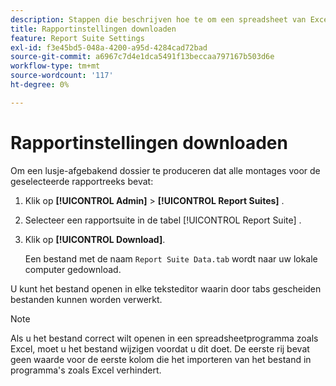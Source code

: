 ```yaml
---
description: Stappen die beschrijven hoe te om een spreadsheet van Excel te produceren die alle montages voor de geselecteerde rapportreeks bevat.
title: Rapportinstellingen downloaden
feature: Report Suite Settings
exl-id: f3e45bd5-048a-4200-a95d-4284cad72bad
source-git-commit: a6967c7d4e1dca5491f13beccaa797167b503d6e
workflow-type: tm+mt
source-wordcount: '117'
ht-degree: 0%

---
```


# Rapportinstellingen downloaden

Om een lusje-afgebakend dossier te produceren dat alle montages voor de geselecteerde rapportreeks bevat:

1. Klik op **[!UICONTROL Admin]** > **[!UICONTROL Report Suites]** .

2. Selecteer een rapportsuite in de tabel [!UICONTROL Report Suite] .

3. Klik op **[!UICONTROL Download]**.

   Een bestand met de naam `Report Suite Data.tab` wordt naar uw lokale computer gedownload.

U kunt het bestand openen in elke teksteditor waarin door tabs gescheiden bestanden kunnen worden verwerkt.

>[!NOTE]
>
>   Als u het bestand correct wilt openen in een spreadsheetprogramma zoals Excel, moet u het bestand wijzigen voordat u dit doet. De eerste rij bevat geen waarde voor de eerste kolom die het importeren van het bestand in programma&#39;s zoals Excel verhindert.
